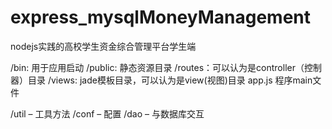 # express_mysqlMoneyManagement
nodejs实践的高校学生资金综合管理平台学生端


/bin: 用于应用启动
/public: 静态资源目录
/routes：可以认为是controller（控制器）目录
/views: jade模板目录，可以认为是view(视图)目录
app.js 程序main文件

/util – 工具方法
/conf – 配置
/dao – 与数据库交互
